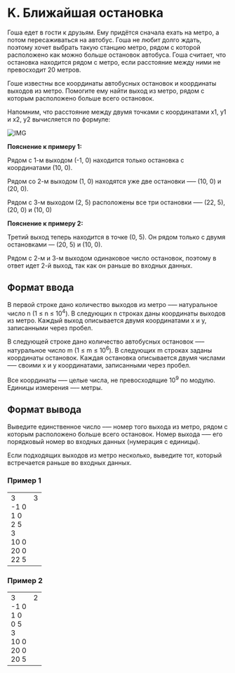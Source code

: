 # K. Ближайшая остановка

Гоша едет в гости к друзьям. Ему придётся сначала ехать на метро, а потом пересаживаться на автобус. Гоша не любит долго ждать, поэтому хочет выбрать такую станцию метро, рядом с которой расположено как можно больше остановок автобуса. Гоша считает, что остановка находится рядом с метро, если расстояние между ними не превосходит 20 метров.

Гоше известны все координаты автобусных остановок и координаты выходов из метро. Помогите ему найти выход из метро, рядом с которым расположено больше всего остановок.

Напомним, что расстояние между двумя точками с координатами x1, y1 и x2, y2 вычисляется по формуле:

![IMG](https://contest.yandex.ru/testsys/tex/render/XHNxcnR7KHhfMSAtIHhfMileMiArICh5XzEgLSB5XzIpXjJ9.png)

**Пояснение к примеру 1:**

Рядом с 1-м выходом (-1, 0) находится только остановка с координатами (10, 0).

Рядом со 2-м выходом (1, 0) находятся уже две остановки —– (10, 0) и (20, 0).

Рядом с 3-м выходом (2, 5) расположены все три остановки –— (22, 5), (20, 0) и (10, 0)

**Пояснение к примеру 2:**

Третий выход теперь находится в точке (0, 5). Он рядом только с двумя остановками — (20, 5) и (10, 0).

Рядом с 2-м и 3-м выходом одинаковое число остановок, поэтому в ответ идет 2-й выход, так как он раньше во входных данных.

## Формат ввода

В первой строке дано количество выходов из метро –— натуральное число n (1 ≤ n ≤ 10<sup>4</sup>). В следующих n строках даны координаты выходов из метро. Каждый выход описывается двумя координатами x и y, записанными через пробел.

В следующей строке дано количество автобусных остановок —– натуральное число m (1 ≤ m ≤ 10<sup>6</sup>). В следующих m строках заданы координаты остановок. Каждая остановка описывается двумя числами —– своими x и y координатами, записанными через пробел.

Все координаты —– целые числа, не превосходящие 10<sup>9</sup> по модулю. Единицы измерения —– метры.

## Формат вывода

Выведите единственное число –— номер того выхода из метро, рядом с которым расположено больше всего остановок. Номер выхода –— его порядковый номер во входных данных (нумерация с единицы).

Если подходящих выходов из метро несколько, выведите тот, который встречается раньше во входных данных.

### Пример 1

<table><tr>
<td>
3<br>
-1 0<br>
1 0<br>
2 5<br>
3<br>
10 0<br>
20 0<br>
22 5
</td>
<td>
3<br>
<br>
<br>
<br>
<br>
<br>
<br>
<br>
</td>
</tr></table>

### Пример 2

<table><tr>
<td>
3<br>
-1 0<br>
1 0<br>
0 5<br>
3<br>
10 0<br>
20 0<br>
20 5
</td>
<td>
2<br>
<br>
<br>
<br>
<br>
<br>
<br>
<br>
</td>
</tr></table>
